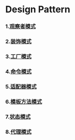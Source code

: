 # Design Pattern
### 1.[观察者模式](https://github.com/My1iJ3oe6s/Learn/blob/master/DesignPattern/Publish-Subscribe-Pattern.md)
### 2.[装饰模式](https://github.com/My1iJ3oe6s/Learn/blob/master/DesignPattern/Publish-Subscribe-Pattern.md)
### 3.[工厂模式](https://github.com/My1iJ3oe6s/Learn/blob/master/DesignPattern/Publish-Subscribe-Pattern.md)
### 4.[命令模式](https://github.com/My1iJ3oe6s/Learn/blob/master/DesignPattern/Publish-Subscribe-Pattern.md)
### 5.[适配器模式](https://github.com/My1iJ3oe6s/Learn/blob/master/DesignPattern/Publish-Subscribe-Pattern.md)
### 6.[模板方法模式](https://github.com/My1iJ3oe6s/Learn/blob/master/DesignPattern/Publish-Subscribe-Pattern.md)
### 7.[状态模式](https://github.com/My1iJ3oe6s/Learn/blob/master/DesignPattern/Publish-Subscribe-Pattern.md)
### 8.[代理模式](https://github.com/My1iJ3oe6s/Learn/blob/master/DesignPattern/Publish-Subscribe-Pattern.md)
